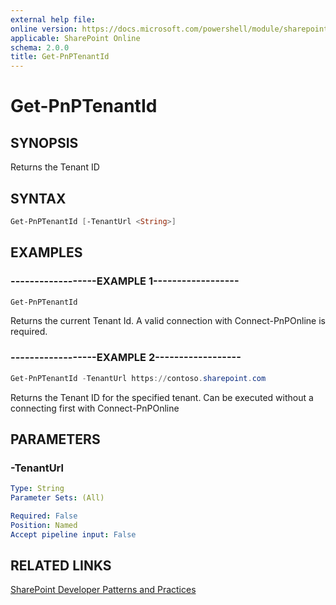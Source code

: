```yaml
---
external help file:
online version: https://docs.microsoft.com/powershell/module/sharepoint-pnp/get-pnptenantid
applicable: SharePoint Online
schema: 2.0.0
title: Get-PnPTenantId
---
```


# Get-PnPTenantId

## SYNOPSIS
Returns the Tenant ID

## SYNTAX 

```powershell
Get-PnPTenantId [-TenantUrl <String>]
```

## EXAMPLES

### ------------------EXAMPLE 1------------------
```powershell
Get-PnPTenantId
```

Returns the current Tenant Id. A valid connection with Connect-PnPOnline is required.

### ------------------EXAMPLE 2------------------
```powershell
Get-PnPTenantId -TenantUrl https://contoso.sharepoint.com
```

Returns the Tenant ID for the specified tenant. Can be executed without a connecting first with Connect-PnPOnline

## PARAMETERS

### -TenantUrl


```yaml
Type: String
Parameter Sets: (All)

Required: False
Position: Named
Accept pipeline input: False
```

## RELATED LINKS

[SharePoint Developer Patterns and Practices](https://aka.ms/sppnp)